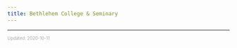 ```yaml
---
title: Bethlehem College & Seminary
---
```


---

<sup><sub><font color="#a6a6a6">Updated: 2020-10-11</font></sub></sup>
